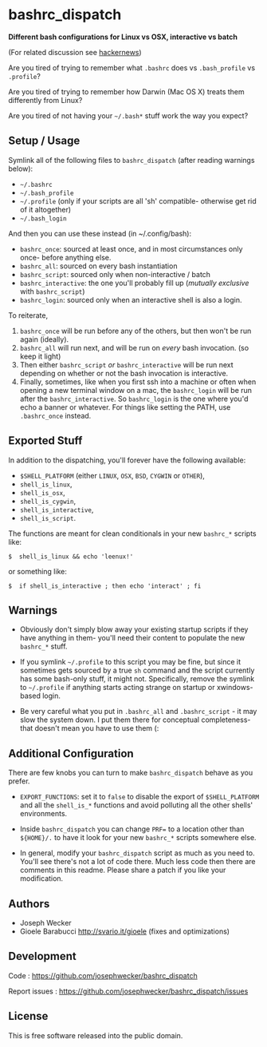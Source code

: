 bashrc\_dispatch
=================

**Different bash configurations for Linux vs OSX, interactive vs batch**

(For related discussion see [hackernews](http://news.ycombinator.com/item?id=4369485))

Are you tired of trying to remember what `.bashrc` does vs `.bash_profile`
vs `.profile`?

Are you tired of trying to remember how Darwin (Mac OS X) treats them
differently from Linux?

Are you tired of not having your `~/.bash*` stuff work the way you expect?


Setup / Usage
--------------

Symlink all of the following files to `bashrc_dispatch` (after reading warnings
below):

*  `~/.bashrc`
*  `~/.bash_profile`
*  `~/.profile`  (only if your scripts are all 'sh' compatible- otherwise get rid of it altogether)
*  `~/.bash_login`

And then you can use these instead (in ~/.config/bash):

*  `bashrc_once`: sourced at least once, and in most circumstances only once- before anything else.
*  `bashrc_all`: sourced on every bash instantiation
*  `bashrc_script`: sourced only when non-interactive / batch
*  `bashrc_interactive`: the one you'll probably fill up (*mutually exclusive* with `bashrc_script`)
*  `bashrc_login`: sourced only when an interactive shell is also a login.

To reiterate,

1. `bashrc_once` will be run before any of the others, but then won't be run
   again (ideally).
2. `bashrc_all` will run next, and will be run on _every_ bash invocation.
   (so keep it light)
2. Then either `bashrc_script` *or* `bashrc_interactive` will be run
   next depending on whether or not the bash invocation is interactive.
3. Finally, sometimes, like when you first ssh into a machine or often when
   opening a new terminal window on a mac, the `bashrc_login` will be run
   after the `bashrc_interactive`. So `bashrc_login` is the one where
   you'd echo a banner or whatever. For things like setting the PATH, use
   `.bashrc_once` instead.


Exported Stuff
--------------

In addition to the dispatching, you'll forever have the following available:

* `$SHELL_PLATFORM` (either `LINUX`, `OSX`, `BSD`, `CYGWIN` or `OTHER`),
* `shell_is_linux`,
* `shell_is_osx`,
* `shell_is_cygwin`,
* `shell_is_interactive`,
* `shell_is_script`.

The functions are meant for clean conditionals in your new `bashrc_*`
scripts like:

    $  shell_is_linux && echo 'leenux!'

or something like:

    $  if shell_is_interactive ; then echo 'interact' ; fi

Warnings
---------

* Obviously don't simply blow away your existing startup scripts if they have
  anything in them- you'll need their content to populate the new `bashrc_*`
  stuff.

* If you symlink `~/.profile` to this script you may be fine, but since it
  sometimes gets sourced by a true `sh` command and the script currently has
  some bash-only stuff, it might not. Specifically, remove the symlink to
  `~/.profile` if anything starts acting strange on startup or xwindows-based
  login.

* Be very careful what you put in `.bashrc_all` and `.bashrc_script` - it may
  slow the system down. I put them there for conceptual completeness- that
  doesn't mean you have to use them (:

Additional Configuration
-------------------------

There are few knobs you can turn to make `bashrc_dispatch` behave as you prefer.

* `EXPORT_FUNCTIONS`: set it to `false` to disable the export of
  `$SHELL_PLATFORM` and all the `shell_is_*` functions and avoid polluting all
   the other shells' environments.

* Inside `bashrc_dispatch` you can change `PRF=` to a location other than
  `${HOME}/.` to have it look for your new `bashrc_*` scripts somewhere else.

* In general, modify your `bashrc_dispatch` script as much as you need to.
  You'll see there's not a lot of code there. Much less code then there are
  comments in this readme. Please share a patch if you like your modification.

Authors
-------

* Joseph Wecker
* Gioele Barabucci <http://svario.it/gioele> (fixes and optimizations)


Development
-----------

Code
: <https://github.com/josephwecker/bashrc_dispatch>

Report issues
: <https://github.com/josephwecker/bashrc_dispatch/issues>


License
-------

This is free software released into the public domain.

